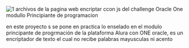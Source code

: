 ![1](https://user-images.githubusercontent.com/94869227/150212555-ab2f62ee-21dd-460b-9569-ceac24ba76ad.png)
archivos  de  la  pagina web encriptar  ccon js  del challenge  Oracle One  modullo Principiante de  programacion

en este  proyecto s se  pone  en practica  lo enselado en el modulo principante de progrmación de  la  plataforma  Alura  con ONE oracle, es  un encriptador  de  texto el cual no recibe  palabras  mayusculas  ni acento 
